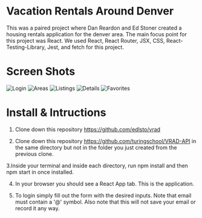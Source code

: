# Vacation Rentals Around Denver

This was a paired project where Dan Reardon and Ed Stoner created a housing rentals application for the denver area. The main focus point for this project was React. We used React, React Router, JSX, CSS, React-Testing-Library, Jest, and fetch for this project.

# Screen Shots

![Login](https://user-images.githubusercontent.com/4350550/78462695-d12dda00-7691-11ea-8a0f-196590768f97.png)
![Areas](https://user-images.githubusercontent.com/4350550/78462707-e0ad2300-7691-11ea-9439-3ad0b3c05ae5.png)
![Listings](https://user-images.githubusercontent.com/4350550/78462713-f3275c80-7691-11ea-86b6-332206275745.png)
![Details](https://user-images.githubusercontent.com/4350550/78462741-28cc4580-7692-11ea-993f-90b8e8d344ca.png)
![Favorites](https://user-images.githubusercontent.com/4350550/78462753-4ac5c800-7692-11ea-824e-cdc8bd401df6.png)

# Install & Intructions

1. Clone down this repository https://github.com/edlsto/vrad

2. Clone down this repository https://github.com/turingschool/VRAD-API in the same directory but not in the folder you just created from the previous clone.

3.Inside your terminal and inside each directory, run npm install and then npm start in once installed.

4. In your browser you should see a React App tab. This is the application.

5. To login simply fill out the form with the desired inputs. Note that email must contain a '@' symbol. Also note that this will not save your email or record it any way.
